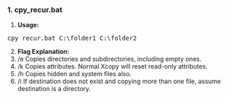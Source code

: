 <h3>1. cpy_recur.bat</h3>

1. **Usage:**

<pre>
cpy_recur.bat C:\folder1 C:\folder2
</pre>

2. **Flag Explanation:**
 1. /e Copies directories and subdirectories, including empty ones.
 1. /k Copies attributes. Normal Xcopy will reset read-only attributes.
 1. /h Copies hidden and system files also.
 1. /i If destination does not exist and copying more than one file, assume destination is a directory.
